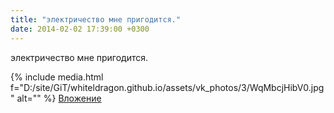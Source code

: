 ```yaml
---
title: "электричество мне пригодится."
date: 2014-02-02 17:39:00 +0300
---
```


электричество мне пригодится.


{% include media.html f="D:/site/GiT/whiteldragon.github.io/assets/vk_photos/3/WqMbcjHibV0.jpg" alt="" %}
[Вложение](https://vk.com/photo41076938_321379777)
